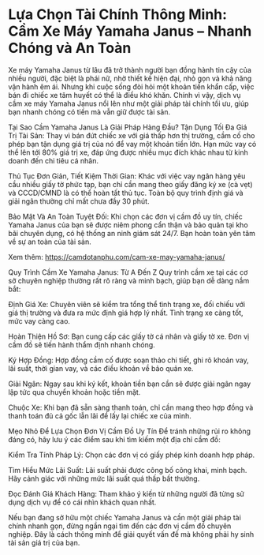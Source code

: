 # Lựa Chọn Tài Chính Thông Minh: Cầm Xe Máy Yamaha Janus – Nhanh Chóng và An Toàn
Xe máy Yamaha Janus từ lâu đã trở thành người bạn đồng hành tin cậy của nhiều người, đặc biệt là phái nữ, nhờ thiết kế hiện đại, nhỏ gọn và khả năng vận hành êm ái. Nhưng khi cuộc sống đòi hỏi một khoản tiền khẩn cấp, việc bán đi chiếc xe tâm huyết có thể là điều khó khăn. Chính vì vậy, dịch vụ cầm xe máy Yamaha Janus nổi lên như một giải pháp tài chính tối ưu, giúp bạn nhanh chóng có tiền mà vẫn giữ được tài sản.

Tại Sao Cầm Yamaha Janus Là Giải Pháp Hàng Đầu?
Tận Dụng Tối Đa Giá Trị Tài Sản: Thay vì bán đứt chiếc xe với giá thấp hơn thị trường, cầm cố cho phép bạn tận dụng giá trị của nó để vay một khoản tiền lớn. Hạn mức vay có thể lên tới 80% giá trị xe, đáp ứng được nhiều mục đích khác nhau từ kinh doanh đến chi tiêu cá nhân.

Thủ Tục Đơn Giản, Tiết Kiệm Thời Gian: Khác với việc vay ngân hàng yêu cầu nhiều giấy tờ phức tạp, bạn chỉ cần mang theo giấy đăng ký xe (cà vẹt) và CCCD/CMND là có thể hoàn tất thủ tục. Toàn bộ quy trình định giá và giải ngân thường chỉ mất chưa đầy 30 phút.

Bảo Mật Và An Toàn Tuyệt Đối: Khi chọn các đơn vị cầm đồ uy tín, chiếc Yamaha Janus của bạn sẽ được niêm phong cẩn thận và bảo quản tại kho bãi chuyên dụng, có hệ thống an ninh giám sát 24/7. Bạn hoàn toàn yên tâm về sự an toàn của tài sản.

Xem thêm: https://camdotanphu.com/cam-xe-may-yamaha-janus/

Quy Trình Cầm Xe Yamaha Janus: Từ A Đến Z
Quy trình cầm xe tại các cơ sở chuyên nghiệp thường rất rõ ràng và minh bạch, giúp bạn dễ dàng nắm bắt:

Định Giá Xe: Chuyên viên sẽ kiểm tra tổng thể tình trạng xe, đối chiếu với giá thị trường và đưa ra mức định giá hợp lý nhất. Tình trạng xe càng tốt, mức vay càng cao.

Hoàn Thiện Hồ Sơ: Bạn cung cấp các giấy tờ cá nhân và giấy tờ xe. Đơn vị cầm đồ sẽ tiến hành thẩm định nhanh chóng.

Ký Hợp Đồng: Hợp đồng cầm cố được soạn thảo chi tiết, ghi rõ khoản vay, lãi suất, thời gian vay, và các điều khoản về bảo quản xe.

Giải Ngân: Ngay sau khi ký kết, khoản tiền bạn cần sẽ được giải ngân ngay lập tức qua chuyển khoản hoặc tiền mặt.

Chuộc Xe: Khi bạn đã sẵn sàng thanh toán, chỉ cần mang theo hợp đồng và thanh toán đủ cả gốc lẫn lãi để lấy lại chiếc xe của mình.

Mẹo Nhỏ Để Lựa Chọn Đơn Vị Cầm Đồ Uy Tín
Để tránh những rủi ro không đáng có, hãy lưu ý các điểm sau khi tìm kiếm một địa chỉ cầm đồ:

Kiểm Tra Tính Pháp Lý: Chọn các đơn vị có giấy phép kinh doanh hợp pháp.

Tìm Hiểu Mức Lãi Suất: Lãi suất phải được công bố công khai, minh bạch. Hãy cảnh giác với những mức lãi suất quá thấp bất thường.

Đọc Đánh Giá Khách Hàng: Tham khảo ý kiến từ những người đã từng sử dụng dịch vụ để có cái nhìn khách quan nhất.

Nếu bạn đang sở hữu một chiếc Yamaha Janus và cần một giải pháp tài chính nhanh gọn, đừng ngần ngại tìm đến các đơn vị cầm đồ chuyên nghiệp. Đây là cách thông minh để giải quyết vấn đề mà không phải hy sinh tài sản giá trị của bạn.
